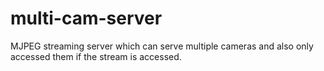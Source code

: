 # multi-cam-server
MJPEG streaming server which can serve multiple cameras and also only accessed them if the stream is accessed.
